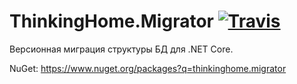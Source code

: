 # ThinkingHome.Migrator [![Travis](https://img.shields.io/travis/thinking-home/migrator.svg)](https://travis-ci.org/thinking-home/migrator)

Версионная миграция структуры БД для .NET Core.

NuGet: https://www.nuget.org/packages?q=thinkinghome.migrator
